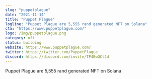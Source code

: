 ```yaml
---
slug: "puppetplague"
date: "2021-11-14"
title: "Puppet Plague"
logline: "Puppet Plague are 5,555 rand generated NFT on Solana"
cta: "https://www.puppetplague.com/"
logo: /img/puppetplague.png
category: nft
status: building
website: https://www.puppetplague.com/
twitter: https://twitter.com/PuppetPlague
discord: https://discord.com/invite/TP4BwQCt2d
---
```


Puppet Plague are 5,555 rand generated NFT on Solana
